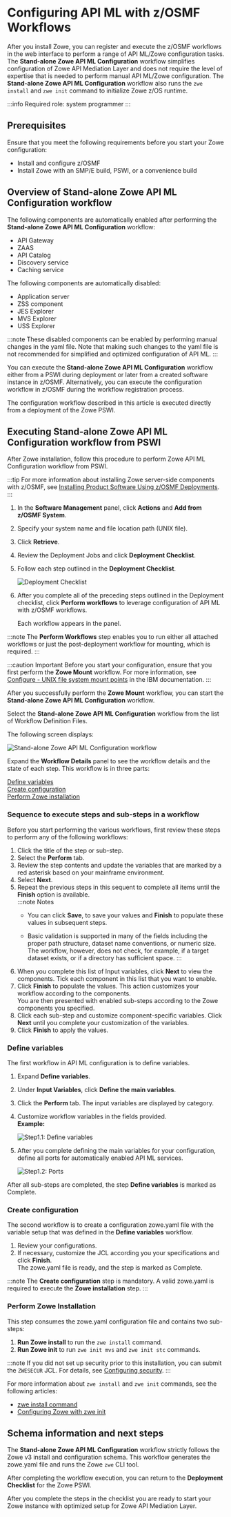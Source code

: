 # Configuring API ML with z/OSMF Workflows

After you install Zowe, you can register and execute the z/OSMF workflows in the web interface to perform a range of
API ML/Zowe configuration tasks. The **Stand-alone Zowe API ML Configuration** workflow simplifies configuration of Zowe API Mediation Layer and does not require the level of
expertise that is needed to perform manual API ML/Zowe configuration. The **Stand-alone Zowe API ML Configuration** workflow also runs the `zwe install` and `zwe init` command to initialize Zowe z/OS runtime.

:::info Required role: system programmer
:::

## Prerequisites

Ensure that you meet the following requirements before you start your Zowe configuration:

- Install and configure z/OSMF
- Install Zowe with an SMP/E build, PSWI, or a convenience build

## Overview of Stand-alone Zowe API ML Configuration workflow

The following components are automatically enabled after performing the **Stand-alone Zowe API ML Configuration** workflow:

- API Gateway
- ZAAS
- API Catalog
- Discovery service
- Caching service

The following components are automatically disabled:

- Application server
- ZSS component
- JES Explorer
- MVS Explorer
- USS Explorer
  
:::note
These disabled components can be enabled by performing manual changes in the yaml file. Note that making such changes to the yaml file is not recommended for simplified and optimized configuration of API ML.
:::

You can execute the **Stand-alone Zowe API ML Configuration** workflow either from a PSWI during deployment or later from a created software instance in z/OSMF. Alternatively, you can execute the configuration workflow in z/OSMF during the workflow registration process.

The configuration workflow described in this article is executed directly from a deployment of the Zowe PSWI.

## Executing Stand-alone Zowe API ML Configuration workflow from PSWI

After Zowe installation, follow this procedure to perform Zowe API ML Configuration workflow from PSWI.

:::tip
For more information about installing Zowe server-side components with z/OSMF, see [Installing Product Software Using z/OSMF Deployments](./install-zowe-pswi-deployment.md).
:::

1. In the **Software Management** panel, click **Actions** and **Add from z/OSMF System**. 
2. Specify your system name and file location path (UNIX file).
3. Click **Retrieve**. 
4. Review the Deployment Jobs and click **Deployment Checklist**.
5. Follow each step outlined in the **Deployment Checklist**.

    ![Deployment Checklist](../images/zosmf/perform-workflows.png)

6. After you complete all of the preceding steps outlined in the Deployment checklist, click **Perform workflows** to leverage configuration of API ML with z/OSMF workflows.

    Each workflow appears in the panel. 

:::note
The **Perform Workflows** step enables you to run either all attached workflows or just the
    post-deployment workflow for mounting, which is required.
:::

:::caution Important
Before you start your configuration, ensure that you first perform the **Zowe Mount** workflow. For more information, see [Configure - UNIX file system mount points](./061422_zOSMF_SM.pdf) in the IBM documentation. 
:::

After you successfully perform the **Zowe Mount** workflow, you can start the **Stand-alone Zowe API ML Configuration** workflow.

Select the **Stand-alone Zowe API ML Configuration** workflow from the list of Workflow Definition Files.  

The following screen displays:  

![Stand-alone Zowe API ML Configuration workflow](../images/zosmf/workflow-APIMLConfiguration.png)

Expand the **Workflow Details** panel to see the workflow details and the state of each step.
This workflow is in three parts:

[Define variables](#define-variables)  
[Create configuration](#create-configuration)  
[Perform Zowe installation](#perform-zowe-installation)

### Sequence to execute steps and sub-steps in a workflow

Before you start performing the various workflows, first review these steps to perform any of the following workflows:

  1. Click the title of the step or sub-step.
  2. Select the **Perform** tab.
  3. Review the step contents and update the variables that are marked by a red asterisk based on your mainframe environment.  
  4. Select **Next**.
  5. Repeat the previous steps in this sequent to complete all items until the **Finish** option is available.  
   :::note Notes
      * You can click **Save**, to save your values and **Finish** to populate these values in subsequent steps.
   
      * Basic validation is supported in many of the fields including the proper path structure, dataset name conventions, or numeric size.
   The workflow, however, does not check, for example, if a target dataset exists, or if a directory has sufficient space.
   :::
   6.  When you complete this list of Input variables, click **Next** to view the components. Tick each component in this list that you want to enable.
   7. Click **Finish** to populate the values. This action customizes your workflow according to the components.  
   You are then presented with enabled sub-steps according to the Zowe components you specified. 
   8. Click each sub-step and customize component-specific variables. Click **Next** until you complete your customization of the variables.
   9. Click **Finish** to apply the values.

### Define variables

The first workflow in API ML configuration is to define variables.

1. Expand **Define variables**.

2. Under **Input Variables**, click **Define the main variables**.

3. Click the **Perform** tab. The input variables are displayed by category.

4. Customize workflow variables in the fields provided.  
   **Example:**

    ![Step1.1: Define variables](../images/zosmf/workflow-APIMLdefineMainVariables.png)

5. After you complete defining the main variables for your configuration, define all ports for automatically enabled API ML services.   

    ![Step1.2: Ports](../images/zosmf/workflow-APIMLdefinePorts.png)


After all sub-steps are completed, the step **Define variables** is marked as Complete.

### Create configuration

The second workflow is to create a configuration zowe.yaml file with the variable setup that was defined in the **Define variables** workflow.

1. Review your configurations.
2. If necessary, customize the JCL according you your specifications and click **Finish**.  
   The zowe.yaml file is ready, and the step is marked as Complete.

:::note
The **Create configuration** step is mandatory. A valid zowe.yaml is required to execute the **Zowe installation** step.
:::


### Perform Zowe Installation

This step consumes the zowe.yaml configuration file and contains two sub-steps:

1. **Run Zowe install** to run the `zwe install` command.
2. **Run Zowe init** to run `zwe init mvs` and `zwe init stc` commands.

:::note
If you did not set up security prior to this installation, you can  submit the `ZWESECUR` JCL. For details, see [Configuring security](configuring-security.md).
:::

For more information about `zwe install` and `zwe init` commands, see the following articles:
* [zwe install command](../appendix/zwe_server_command_reference/zwe/zwe-install.md)
* [Configuring Zowe with zwe init](initialize-zos-system.md)

## Schema information and next steps

The **Stand-alone Zowe API ML Configuration** workflow strictly follows the Zowe v3 install and configuration schema. This workflow generates the zowe.yaml file and runs the Zowe `zwe` CLI tool.

After completing the workflow execution, you can return to the **Deployment Checklist** for the Zowe PSWI.

After you complete the steps in the checklist you are ready to start your Zowe instance with optimized setup for Zowe API Mediation Layer.